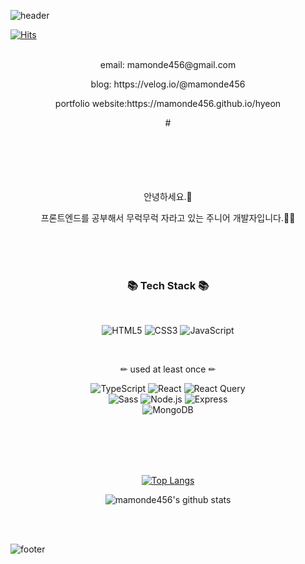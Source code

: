 ![header](https://capsule-render.vercel.app/api?type=waving&color=auto&height=400&section=header&text=Welcome&desc=Chalotte%20GitHub%20Profile&fontSize=30&&fontAlign=32&fontAlignY=43&descSize=60&descAlign=55)

[![Hits](https://hits.seeyoufarm.com/api/count/incr/badge.svg?url=https%3A%2F%2Fgithub.com%2Fmamonde456&count_bg=%2379C83D&title_bg=%23555555&icon=&icon_color=%23E7E7E7&title=hits&edge_flat=false)](https://hits.seeyoufarm.com)
<br/>
<br/>

<div align="center">

<p align="center">email: mamonde456@gmail.com</p>
<p align="center">blog: https://velog.io/@mamonde456</p>
<p align="center">portfolio website:https://mamonde456.github.io/hyeon</p>
#

<br/>
<br/>
<br/>
<br/>
<br/>
<br/>

<p align="center">안녕하세요.👋</p>
<p align="center">프론트엔드를 공부해서 무럭무럭 자라고 있는 주니어 개발자입니다.👩‍💻</p>
<br/>
<br/>
<br/>
<h3 align="center">📚 Tech Stack 📚</h3>
<br/>
<p align="center"><img alt="HTML5" src="https://img.shields.io/badge/HTML5-E34F26.svg?&style=for-the-badge&logo=HTML5&logoColor=white"/> <img alt="CSS3" src="https://img.shields.io/badge/CSS3-1572B6.svg?&style=for-the-badge&logo=CSS3&logoColor=white"/> <img alt="JavaScript" src="https://img.shields.io/badge/JavaScript-F7DF1E.svg?&style=for-the-badge&logo=JavaScript&logoColor=white"/></p>
<br/>
<p align="center">✏ used at least once ✏</p>

<p align="center">
<img alt="TypeScript" src="https://img.shields.io/badge/TypeScript-3178C6.svg?&style=for-the-badge&logo=TypeScript&logoColor=white"/>
<img alt="React" src="https://img.shields.io/badge/React-61DAFB.svg?&style=for-the-badge&logo=React&logoColor=white"/>
<img alt="React Query" src="https://img.shields.io/badge/React Query-FF4154.svg?&style=for-the-badge&logo=React Query&logoColor=white"/>
<br/>
<img alt="Sass" src="https://img.shields.io/badge/Sass-CC6699.svg?&style=for-the-badge&logo=Sass&logoColor=white"/>
<img alt="Node.js" src="https://img.shields.io/badge/Node.js-339933.svg?&style=for-the-badge&logo=Node.js&logoColor=white"/>
<img alt="Express" src="https://img.shields.io/badge/Express-000000.svg?&style=for-the-badge&logo=Express&logoColor=white"/>
<br/>
<img alt="MongoDB" src="https://img.shields.io/badge/MongoDB-47A248.svg?&style=for-the-badge&logo=MongoDB&logoColor=white"/></p>

<br/>
<br/>
<br/>
<br/>

[![Top Langs](https://github-readme-stats.vercel.app/api/top-langs/?username=mamonde456&layout=compact)](https://github.com/anuraghazra/github-readme-stats)
<br/>

![mamonde456's github stats](https://github-readme-stats.vercel.app/api?username=mamonde456&show_icons=true)
</div>

<br/>
<br/>

![footer](https://capsule-render.vercel.app/api?type=waving&text=Thank+you&section=footer&fontSize=20&fontAlign=90&fontAlignY=30)
